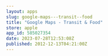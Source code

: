 ```yaml
---
layout: apps
slug: google-maps---transit--food
title: "Google Maps - Transit & Food"
store: apple
app_id: 585027354
date: 2023-07-28T12:53:08Z
published: 2012-12-13T04:21:00Z
---
```


